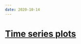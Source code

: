 ```yaml
---
date: 2020-10-14
---
```


# [Time series plots](https://cran.r-prIoject.org/web/packages/tstools/vignettes/tstools.html)

<R>
<VIZ>
<TS>
